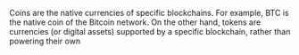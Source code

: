 Coins are the native currencies of specific blockchains. For example, BTC is the native coin of the Bitcoin network. On the other hand, tokens are currencies (or digital assets) supported by a specific blockchain, rather than powering their own